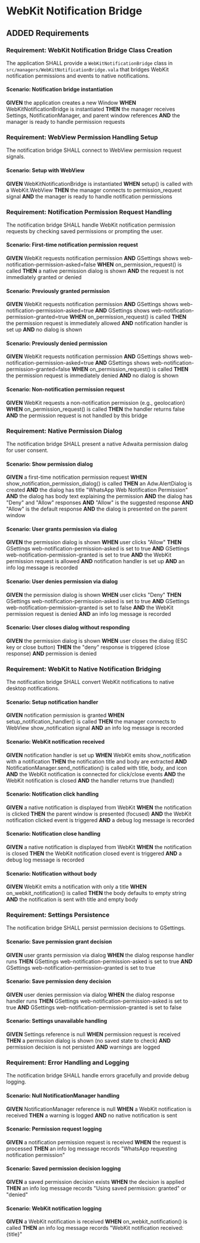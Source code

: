 # WebKit Notification Bridge

## ADDED Requirements

### Requirement: WebKit Notification Bridge Class Creation
The application SHALL provide a `WebKitNotificationBridge` class in `src/managers/WebKitNotificationBridge.vala` that bridges WebKit notification permissions and events to native notifications.

#### Scenario: Notification bridge instantiation
**GIVEN** the application creates a new Window
**WHEN** WebKitNotificationBridge is instantiated
**THEN** the manager receives Settings, NotificationManager, and parent window references
**AND** the manager is ready to handle permission requests

### Requirement: WebView Permission Handling Setup
The notification bridge SHALL connect to WebView permission request signals.

#### Scenario: Setup with WebView
**GIVEN** WebKitNotificationBridge is instantiated
**WHEN** setup() is called with a WebKit.WebView
**THEN** the manager connects to permission_request signal
**AND** the manager is ready to handle notification permissions

### Requirement: Notification Permission Request Handling
The notification bridge SHALL handle WebKit notification permission requests by checking saved permissions or prompting the user.

#### Scenario: First-time notification permission request
**GIVEN** WebKit requests notification permission
**AND** GSettings shows web-notification-permission-asked=false
**WHEN** on_permission_request() is called
**THEN** a native permission dialog is shown
**AND** the request is not immediately granted or denied

#### Scenario: Previously granted permission
**GIVEN** WebKit requests notification permission
**AND** GSettings shows web-notification-permission-asked=true
**AND** GSettings shows web-notification-permission-granted=true
**WHEN** on_permission_request() is called
**THEN** the permission request is immediately allowed
**AND** notification handler is set up
**AND** no dialog is shown

#### Scenario: Previously denied permission
**GIVEN** WebKit requests notification permission
**AND** GSettings shows web-notification-permission-asked=true
**AND** GSettings shows web-notification-permission-granted=false
**WHEN** on_permission_request() is called
**THEN** the permission request is immediately denied
**AND** no dialog is shown

#### Scenario: Non-notification permission request
**GIVEN** WebKit requests a non-notification permission (e.g., geolocation)
**WHEN** on_permission_request() is called
**THEN** the handler returns false
**AND** the permission request is not handled by this bridge

### Requirement: Native Permission Dialog
The notification bridge SHALL present a native Adwaita permission dialog for user consent.

#### Scenario: Show permission dialog
**GIVEN** a first-time notification permission request
**WHEN** show_notification_permission_dialog() is called
**THEN** an Adw.AlertDialog is created
**AND** the dialog has title "WhatsApp Web Notification Permission"
**AND** the dialog has body text explaining the permission
**AND** the dialog has "Deny" and "Allow" responses
**AND** "Allow" is the suggested response
**AND** "Allow" is the default response
**AND** the dialog is presented on the parent window

#### Scenario: User grants permission via dialog
**GIVEN** the permission dialog is shown
**WHEN** user clicks "Allow"
**THEN** GSettings web-notification-permission-asked is set to true
**AND** GSettings web-notification-permission-granted is set to true
**AND** the WebKit permission request is allowed
**AND** notification handler is set up
**AND** an info log message is recorded

#### Scenario: User denies permission via dialog
**GIVEN** the permission dialog is shown
**WHEN** user clicks "Deny"
**THEN** GSettings web-notification-permission-asked is set to true
**AND** GSettings web-notification-permission-granted is set to false
**AND** the WebKit permission request is denied
**AND** an info log message is recorded

#### Scenario: User closes dialog without responding
**GIVEN** the permission dialog is shown
**WHEN** user closes the dialog (ESC key or close button)
**THEN** the "deny" response is triggered (close response)
**AND** permission is denied

### Requirement: WebKit to Native Notification Bridging
The notification bridge SHALL convert WebKit notifications to native desktop notifications.

#### Scenario: Setup notification handler
**GIVEN** notification permission is granted
**WHEN** setup_notification_handler() is called
**THEN** the manager connects to WebView show_notification signal
**AND** an info log message is recorded

#### Scenario: WebKit notification received
**GIVEN** notification handler is set up
**WHEN** WebKit emits show_notification with a notification
**THEN** the notification title and body are extracted
**AND** NotificationManager.send_notification() is called with title, body, and icon
**AND** the WebKit notification is connected for click/close events
**AND** the WebKit notification is closed
**AND** the handler returns true (handled)

#### Scenario: Notification click handling
**GIVEN** a native notification is displayed from WebKit
**WHEN** the notification is clicked
**THEN** the parent window is presented (focused)
**AND** the WebKit notification clicked event is triggered
**AND** a debug log message is recorded

#### Scenario: Notification close handling
**GIVEN** a native notification is displayed from WebKit
**WHEN** the notification is closed
**THEN** the WebKit notification closed event is triggered
**AND** a debug log message is recorded

#### Scenario: Notification without body
**GIVEN** WebKit emits a notification with only a title
**WHEN** on_webkit_notification() is called
**THEN** the body defaults to empty string
**AND** the notification is sent with title and empty body

### Requirement: Settings Persistence
The notification bridge SHALL persist permission decisions to GSettings.

#### Scenario: Save permission grant decision
**GIVEN** user grants permission via dialog
**WHEN** the dialog response handler runs
**THEN** GSettings web-notification-permission-asked is set to true
**AND** GSettings web-notification-permission-granted is set to true

#### Scenario: Save permission deny decision
**GIVEN** user denies permission via dialog
**WHEN** the dialog response handler runs
**THEN** GSettings web-notification-permission-asked is set to true
**AND** GSettings web-notification-permission-granted is set to false

#### Scenario: Settings unavailable handling
**GIVEN** Settings reference is null
**WHEN** permission request is received
**THEN** a permission dialog is shown (no saved state to check)
**AND** permission decision is not persisted
**AND** warnings are logged

### Requirement: Error Handling and Logging
The notification bridge SHALL handle errors gracefully and provide debug logging.

#### Scenario: Null NotificationManager handling
**GIVEN** NotificationManager reference is null
**WHEN** a WebKit notification is received
**THEN** a warning is logged
**AND** no native notification is sent

#### Scenario: Permission request logging
**GIVEN** a notification permission request is received
**WHEN** the request is processed
**THEN** an info log message records "WhatsApp requesting notification permission"

#### Scenario: Saved permission decision logging
**GIVEN** a saved permission decision exists
**WHEN** the decision is applied
**THEN** an info log message records "Using saved permission: granted" or "denied"

#### Scenario: WebKit notification logging
**GIVEN** a WebKit notification is received
**WHEN** on_webkit_notification() is called
**THEN** an info log message records "WebKit notification received: {title}"
